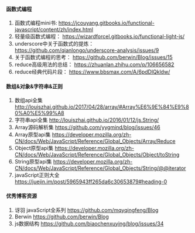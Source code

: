 #### 函数式编程

1. 函数式编程mini书: https://jcouyang.gitbooks.io/functional-javascript/content/zh/index.html
2. 轻量级函数式编程： https://wizardforcel.gitbooks.io/functional-light-js/
3. underscore中关于函数式的提炼： https://github.com/qianlongo/underscore-analysis/issues/9
4. 关于函数式编程的思考： https://github.com/berwin/Blog/issues/15
5. reduce高级用法的总结： https://zhuanlan.zhihu.com/p/106656582
6. reduce经典代码片段： https://www.bbsmax.com/A/6pdDlQkldw/

#### 数组&对象&字符串&正则
1. 数组api全集 http://louiszhai.github.io/2017/04/28/array/#Array%E6%9E%84%E9%80%A0%E5%99%A8
2. 字符串api全集 http://louiszhai.github.io/2016/01/12/js.String/
3. Array源码解析集 https://github.com/yygmind/blog/issues/46
4. Array原型api集 https://developer.mozilla.org/zh-CN/docs/Web/JavaScript/Reference/Global_Objects/Array/Reduce
5. Object原型api集 https://developer.mozilla.org/zh-CN/docs/Web/JavaScript/Reference/Global_Objects/Object/toString
6. String原型api集 https://developer.mozilla.org/zh-CN/docs/Web/JavaScript/Reference/Global_Objects/String/@@iterator
7. javaScript正则大全 https://juejin.im/post/5965943ff265da6c30653879#heading-0

#### 优秀博客资源
1. 讶羽 javaScript全系列 https://github.com/mqyqingfeng/Blog
2. Berwin https://github.com/berwin/Blog
3. js数据结构 https://github.com/biaochenxuying/blog/issues/34
